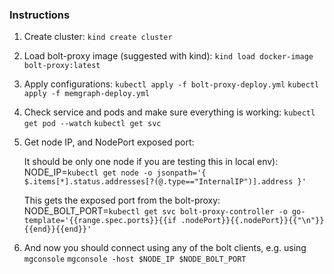 ### Instructions

1. Create cluster:
    `kind create cluster`

2. Load bolt-proxy image (suggested with kind):
    `kind load docker-image bolt-proxy:latest`

3. Apply configurations:
    `kubectl apply -f bolt-proxy-deploy.yml`
    `kubectl apply -f memgraph-deploy.yml`

4. Check service and pods and make sure everything is working:
    `kubectl get pod --watch`
    `kubectl get svc`

5. Get node IP, and NodePort exposed port:

    It should be only one node if you are testing this in local env):
        NODE_IP=`kubectl get node -o jsonpath='{ $.items[*].status.addresses[?(@.type=="InternalIP")].address }'`

    This gets the exposed port from the bolt-proxy:
        NODE_BOLT_PORT=`kubectl get svc bolt-proxy-controller -o go-template='{{range.spec.ports}}{{if .nodePort}}{{.nodePort}}{{"\n"}}{{end}}{{end}}'`

6. And now you should connect using any of the bolt clients, e.g. using `mgconsole`
    `mgconsole -host $NODE_IP $NODE_BOLT_PORT`
